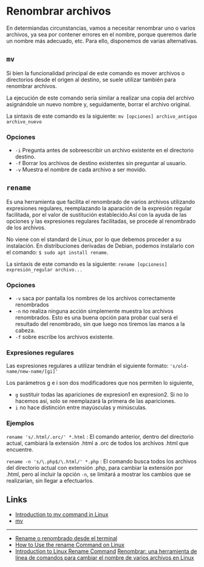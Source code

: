 # Renombrar archivos

En determiandas circunstancias, vamos a necesitar renombrar uno o varios archivos, ya sea por contener errores en el nombre, porque queremos darle un nombre más adecuado, etc. Para ello, disponemos de varias alternativas.

## `mv`

Si bien la funcionalidad principal de este comando es mover archivos o directorios desde el origen al destino, se suele utilizar también para renombrar  archivos.

La ejecución de este comando sería similar a realizar una copia del archivo asignándole un nuevo nombre y, seguidamente, borrar el archivo original.

La sintaxis de este comando es la siguiente:
`mv [opciones] archivo_antiguo archivo_nuevo`

### Opciones

* `-i` Pregunta antes de sobreescribir un archivo existente en el directorio destino.
* `-f` Borrar los archivos de destino existentes sin preguntar al usuario.
* `-v` Muestra el nombre de cada archivo a ser movido.

## `rename`

Es una herramienta que facilita el renombrado de varios archivos utilizando expresiones regulares, reemplazando la aparación de la expresión regular facilitada, por el valor de sustitución establecido.Así con la ayuda de las opciones y las expresiones regulares facilitadas, se procede al renombrado de los archivos.

No viene con el standard de Linux, por lo que debemos proceder a su instalación. En distribuciones derivadas de Debian, podemos instalarlo con el comando:
`$ sudo apt install rename`.

La sintaxis de este comando es la siguiente:
`rename [opcioness] expresión_regular archivo...`

### Opciones

* `-v` saca por pantalla los nombres de los archivos correctamente renombrados
* `-n` no realiza ninguna acción simplemente muestra los archivos renombrados. Esto es una buena opción para probar cual será el resultado del renombrado, sin que luego nos tiremos las manos a la cabeza.
* `-f` sobre escribe los archivos existente.

### Expresiones regulares

Las expresiones regulares a utilizar tendrán el siguiente formato:
`'s/old-name/new-name/[gi]'`

Los parámetros g e i son dos modificadores que nos permiten lo siguiente,

* `g` sustituir todas las apariciones de expresion1 en expresion2. Si no lo hacemos así, solo se reemplazará la primera de las apariciones.
* `i` no hace distinción entre mayúsculas y minúsculas.

### Ejemplos

`rename 's/.html/.orc/' *.html`
: El comando anterior, dentro del directorio actual, cambiará la extensión .html a .orc de todos los archivos .html que encuentre.

`rename -n 's/\.php$/\.html/' *.php`
: El comando busca todos los archivos del directorio actual con extensión .php, para cambiar la extensión por .html, pero al incluir la opción `-n`, se limitará a mostrar los cambios que se realizarían, sin llegar a efectuarlos.

## Links

* [Introduction to mv command in Linux](https://www.educba.com/mv-command-in-linux/?source=leftnav)
* [mv](https://es.wikipedia.org/wiki/Mv)

***

* [Rename o renombrado desde el terminal](https://atareao.es/software/utilidades/rename-o-renombrando-desde-el-terminal/)
* [How to Use the rename Command on Linux](https://www.howtogeek.com/423214/how-to-use-the-rename-command-on-linux/)
* [Introduction to Linux Rename Command](https://www.educba.com/linux-rename-command/)
[Renombrar: una herramienta de línea de comandos para cambiar el nombre de varios archivos en Linux](https://es.linux-console.net/?p=642)
